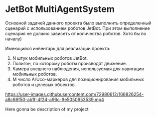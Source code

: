# JetBot MultiAgentSystem

Основной задачей данного проекта было выполнить определенный сценарий с использованием роботов JetBot. При этом выполнение сценария не должно зависеть от количества роботов. Хотя бы по началу) 

Имеющийся инвентарь для реализации проекта: 
1. N штук мобильных роботов JetBot.
2. Полигон, по которому роботы производят движение.
3. Камера внешнего наблюдения, используемая для навигации мобильных роботов.
4. M число ArUco-маркеров для позиционирования мобильных роботов и целевых объектов. 

https://user-images.githubusercontent.com/72980612/166826254-a8c66f50-ab1f-4f24-a96c-9e5050653539.mp4


Here gonna be description of my project 
